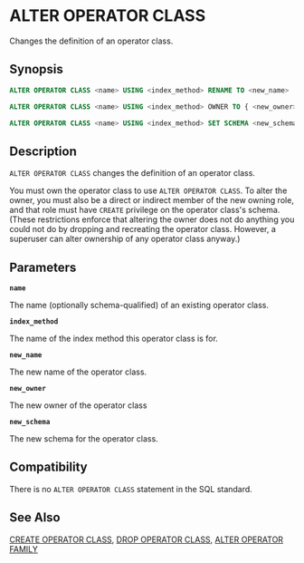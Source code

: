 # ALTER OPERATOR CLASS

Changes the definition of an operator class.

## Synopsis

```sql
ALTER OPERATOR CLASS <name> USING <index_method> RENAME TO <new_name>

ALTER OPERATOR CLASS <name> USING <index_method> OWNER TO { <new_owner> | CURRENT_USER | SESSION_USER }

ALTER OPERATOR CLASS <name> USING <index_method> SET SCHEMA <new_schema>
```

## Description

`ALTER OPERATOR CLASS` changes the definition of an operator class.

You must own the operator class to use `ALTER OPERATOR CLASS`. To alter the owner, you must also be a direct or indirect member of the new owning role, and that role must have `CREATE` privilege on the operator class's schema. (These restrictions enforce that altering the owner does not do anything you could not do by dropping and recreating the operator class. However, a superuser can alter ownership of any operator class anyway.)

## Parameters

**`name`**

The name (optionally schema-qualified) of an existing operator class.

**`index_method`**

The name of the index method this operator class is for.

**`new_name`**

The new name of the operator class.

**`new_owner`**

The new owner of the operator class

**`new_schema`**

The new schema for the operator class.

## Compatibility

There is no `ALTER OPERATOR CLASS` statement in the SQL standard.

## See Also

[CREATE OPERATOR CLASS](/docs/sql-statements/sql-stmt-create-operator-class.md), [DROP OPERATOR CLASS](/docs/sql-statements/sql-stmt-drop-operator-class.md), [ALTER OPERATOR FAMILY](/docs/sql-statements/sql-stmt-alter-operator-family.md)



